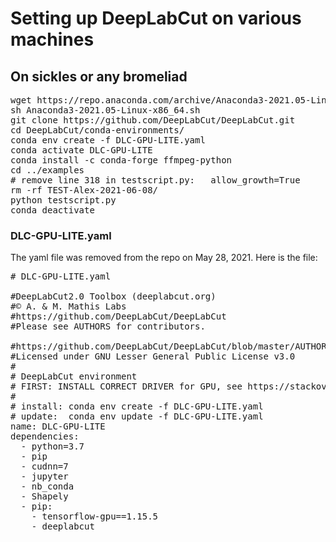 # Setting up DeepLabCut on various machines


## On sickles or any bromeliad

<pre>
wget https://repo.anaconda.com/archive/Anaconda3-2021.05-Linux-x86_64.sh
sh Anaconda3-2021.05-Linux-x86_64.sh
git clone https://github.com/DeepLabCut/DeepLabCut.git
cd DeepLabCut/conda-environments/
conda env create -f DLC-GPU-LITE.yaml 
conda activate DLC-GPU-LITE
conda install -c conda-forge ffmpeg-python
cd ../examples
# remove line 318 in testscript.py:   allow_growth=True
rm -rf TEST-Alex-2021-06-08/
python testscript.py
conda deactivate
</pre>


### DLC-GPU-LITE.yaml

The yaml file was removed from the repo on May 28, 2021. Here is the file:

<pre>
# DLC-GPU-LITE.yaml

#DeepLabCut2.0 Toolbox (deeplabcut.org)
#© A. & M. Mathis Labs
#https://github.com/DeepLabCut/DeepLabCut
#Please see AUTHORS for contributors.

#https://github.com/DeepLabCut/DeepLabCut/blob/master/AUTHORS
#Licensed under GNU Lesser General Public License v3.0
#
# DeepLabCut environment
# FIRST: INSTALL CORRECT DRIVER for GPU, see https://stackoverflow.com/questions/30820513/what-is-the-correct-version-of-cuda-for-my-nvidia-driver/30820690
#
# install: conda env create -f DLC-GPU-LITE.yaml
# update:  conda env update -f DLC-GPU-LITE.yaml
name: DLC-GPU-LITE
dependencies:
  - python=3.7
  - pip
  - cudnn=7
  - jupyter
  - nb_conda
  - Shapely
  - pip:
    - tensorflow-gpu==1.15.5
    - deeplabcut
</pre>
